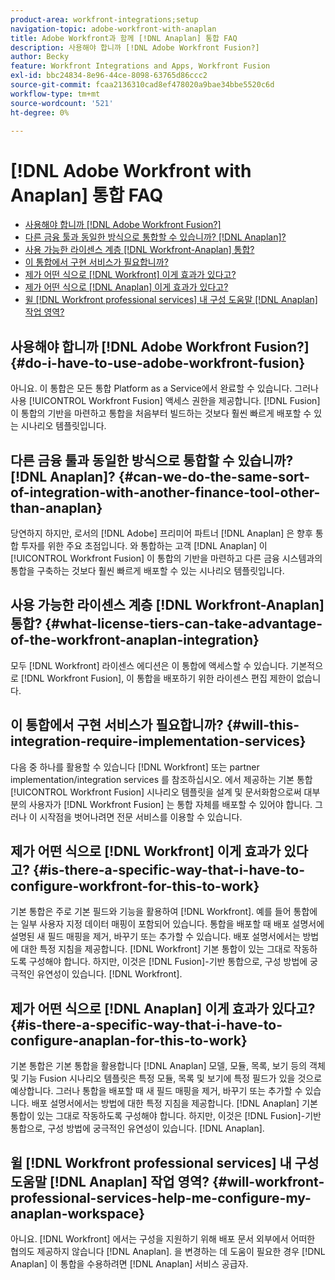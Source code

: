 ```yaml
---
product-area: workfront-integrations;setup
navigation-topic: adobe-workfront-with-anaplan
title: Adobe Workfront과 함께 [!DNL Anaplan] 통합 FAQ
description: 사용해야 합니까 [!DNL Adobe Workfront Fusion?]
author: Becky
feature: Workfront Integrations and Apps, Workfront Fusion
exl-id: bbc24834-8e96-44ce-8098-63765d86ccc2
source-git-commit: fcaa2136310cad8ef478020a9bae34bbe5520c6d
workflow-type: tm+mt
source-wordcount: '521'
ht-degree: 0%

---
```


# [!DNL Adobe Workfront with Anaplan] 통합 FAQ

* [사용해야 합니까 [!DNL Adobe Workfront Fusion?]](#do-i-have-to-use-adobe-workfront-fusion)
* [다른 금융 툴과 동일한 방식으로 통합할 수 있습니까? [!DNL Anaplan]?](#can-we-do-the-same-sort-of-integration-with-another-finance-tool-other-than-anaplan)
* [사용 가능한 라이센스 계층 [!DNL Workfront-Anaplan] 통합?](#what-license-tiers-can-take-advantage-of-the-workfront-anaplan-integration)
* [이 통합에서 구현 서비스가 필요합니까?](#will-this-integration-require-implementation-services)
* [제가 어떤 식으로 [!DNL Workfront] 이게 효과가 있다고?](#is-there-a-specific-way-that-i-have-to-configure-workfront-for-this-to-work)
* [제가 어떤 식으로 [!DNL Anaplan] 이게 효과가 있다고?](#is-there-a-specific-way-that-i-have-to-configure-anaplan-for-this-to-work)
* [윌 [!DNL Workfront professional services] 내 구성 도움말 [!DNL Anaplan] 작업 영역?](#will-workfront-professional-services-help-me-configure-my-anaplan-workspace)

## 사용해야 합니까 [!DNL Adobe Workfront Fusion?] {#do-i-have-to-use-adobe-workfront-fusion}

아니요. 이 통합은 모든 통합 Platform as a Service에서 완료할 수 있습니다. 그러나 사용 [!UICONTROL Workfront Fusion] 액세스 권한을 제공합니다. [!DNL Fusion] 이 통합의 기반을 마련하고 통합을 처음부터 빌드하는 것보다 훨씬 빠르게 배포할 수 있는 시나리오 템플릿입니다.

## 다른 금융 툴과 동일한 방식으로 통합할 수 있습니까? [!DNL Anaplan]? {#can-we-do-the-same-sort-of-integration-with-another-finance-tool-other-than-anaplan}

당연하지 하지만, 로서의 [!DNL Adobe] 프리미어 파트너 [!DNL Anaplan] 은 향후 통합 투자를 위한 주요 초점입니다. 와 통합하는 고객 [!DNL Anaplan] 이 [!UICONTROL Workfront Fusion] 이 통합의 기반을 마련하고 다른 금융 시스템과의 통합을 구축하는 것보다 훨씬 빠르게 배포할 수 있는 시나리오 템플릿입니다.

## 사용 가능한 라이센스 계층 [!DNL Workfront-Anaplan] 통합? {#what-license-tiers-can-take-advantage-of-the-workfront-anaplan-integration}

모두 [!DNL Workfront] 라이센스 에디션은 이 통합에 액세스할 수 있습니다. 기본적으로 [!DNL Workfront Fusion], 이 통합을 배포하기 위한 라이센스 편집 제한이 없습니다.

## 이 통합에서 구현 서비스가 필요합니까? {#will-this-integration-require-implementation-services}

다음 중 하나를 활용할 수 있습니다 [!DNL Workfront] 또는 partner implementation/integration services 를 참조하십시오. 에서 제공하는 기본 통합 [!UICONTROL Workfront Fusion] 시나리오 템플릿을 설계 및 문서화함으로써 대부분의 사용자가 [!DNL Workfront Fusion] 는 통합 자체를 배포할 수 있어야 합니다. 그러나 이 시작점을 벗어나려면 전문 서비스를 이용할 수 있습니다.

## 제가 어떤 식으로 [!DNL Workfront] 이게 효과가 있다고? {#is-there-a-specific-way-that-i-have-to-configure-workfront-for-this-to-work}

기본 통합은 주로 기본 필드와 기능을 활용하여 [!DNL Workfront]. 예를 들어 통합에는 일부 사용자 지정 데이터 매핑이 포함되어 있습니다. 통합을 배포할 때 배포 설명서에 설명된 새 필드 매핑을 제거, 바꾸기 또는 추가할 수 있습니다. 배포 설명서에서는 방법에 대한 특정 지침을 제공합니다. [!DNL Workfront] 기본 통합이 있는 그대로 작동하도록 구성해야 합니다. 하지만, 이것은 [!DNL Fusion]-기반 통합으로, 구성 방법에 궁극적인 유연성이 있습니다. [!DNL Workfront].

## 제가 어떤 식으로 [!DNL Anaplan] 이게 효과가 있다고? {#is-there-a-specific-way-that-i-have-to-configure-anaplan-for-this-to-work}

기본 통합은 기본 통합을 활용합니다 [!DNL Anaplan] 모델, 모듈, 목록, 보기 등의 객체 및 기능 Fusion 시나리오 템플릿은 특정 모듈, 목록 및 보기에 특정 필드가 있을 것으로 예상합니다. 그러나 통합을 배포할 때 새 필드 매핑을 제거, 바꾸기 또는 추가할 수 있습니다. 배포 설명서에서는 방법에 대한 특정 지침을 제공합니다. [!DNL Anaplan] 기본 통합이 있는 그대로 작동하도록 구성해야 합니다. 하지만, 이것은 [!DNL Fusion]-기반 통합으로, 구성 방법에 궁극적인 유연성이 있습니다. [!DNL Anaplan].

## 윌 [!DNL Workfront professional services] 내 구성 도움말 [!DNL Anaplan] 작업 영역? {#will-workfront-professional-services-help-me-configure-my-anaplan-workspace}

아니요. [!DNL Workfront] 에서는 구성을 지원하기 위해 배포 문서 외부에서 어떠한 협의도 제공하지 않습니다 [!DNL Anaplan]. 을 변경하는 데 도움이 필요한 경우 [!DNL Anaplan] 이 통합을 수용하려면 [!DNL Anaplan] 서비스 공급자.
